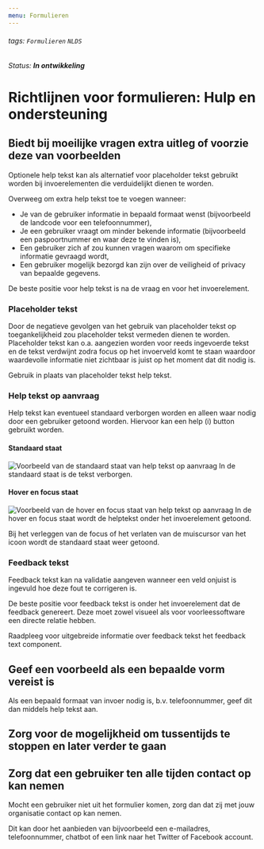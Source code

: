 ```yaml
---
menu: Formulieren
---
```


###### tags: `Formulieren` `NLDS`

_Status: **In ontwikkeling**_

# Richtlijnen voor formulieren: Hulp en ondersteuning

## Biedt bij moeilijke vragen extra uitleg of voorzie deze van voorbeelden

Optionele help tekst kan als alternatief voor placeholder tekst gebruikt worden bij invoerelementen die verduidelijkt dienen te worden.

Overweeg om extra help tekst toe te voegen wanneer:
- Je van de gebruiker informatie in bepaald formaat wenst (bijvoorbeeld de landcode voor een telefoonnummer),
- Je een gebruiker vraagt om minder bekende informatie (bijvoorbeeld een paspoortnummer en waar deze te vinden is),
- Een gebruiker zich af zou kunnen vragen waarom om specifieke informatie gevraagd wordt,
- Een gebruiker mogelijk bezorgd kan zijn over de veiligheid of privacy van bepaalde gegevens.

De beste positie voor help tekst is na de vraag en voor het invoerelement.

### Placeholder tekst

Door de negatieve gevolgen van het gebruik van placeholder tekst op toegankelijkheid zou placeholder tekst vermeden dienen te worden. Placeholder tekst kan o.a. aangezien worden voor reeds ingevoerde tekst en de tekst verdwijnt zodra focus op het invoerveld komt te staan waardoor waardevolle informatie niet zichtbaar is juist op het moment dat dit nodig is.

Gebruik in plaats van placeholder tekst help tekst.

### Help tekst op aanvraag

Help tekst kan eventueel standaard verborgen worden en alleen waar nodig door een gebruiker getoond worden. Hiervoor kan een help (i) button gebruikt worden.

#### Standaard staat
![Voorbeeld van de standaard staat van help tekst op aanvraag](https://i.imgur.com/APvKjcc.png)
In de standaard staat is de tekst verborgen.

#### Hover en focus staat
![Voorbeeld van de hover en focus staat van help tekst op aanvraag](https://i.imgur.com/y2Ah2qK.png)
In de hover en focus staat wordt de helptekst onder het invoerelement getoond.

Bij het verleggen van de focus of het verlaten van de muiscursor van het icoon wordt de standaard staat weer getoond.

### Feedback tekst

Feedback tekst kan na validatie aangeven wanneer een veld onjuist is ingevuld hoe deze fout te corrigeren is.

De beste positie voor feedback tekst is onder het invoerelement dat de feedback genereert. Deze moet zowel visueel als voor voorleessoftware een directe relatie hebben.

Raadpleeg voor uitgebreide informatie over feedback tekst het feedback text component.

## Geef een voorbeeld als een bepaalde vorm vereist is

Als een bepaald formaat van invoer nodig is, b.v. telefoonnummer, geef dit dan middels help tekst aan.

## Zorg voor de mogelijkheid om tussentijds te stoppen en later verder te gaan

## Zorg dat een gebruiker ten alle tijden contact op kan nemen

Mocht een gebruiker niet uit het formulier komen, zorg dan dat zij met jouw organisatie contact op kan nemen.

Dit kan door het aanbieden van bijvoorbeeld een e-mailadres, telefoonnummer, chatbot of een link naar het Twitter of Facebook account.